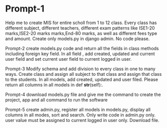 # Prompt-1
Help me to create MIS for entire scholl from 1 to 12 class. Every class has different subject, different teachers, different exam patterns like ISE1-20 marks,ISE2-20 marks marks,End-80 marks, as well as different fees type and amount. Create only models.py in django admin. No code please.

Prompt-2
create models.py code and return all the fields in class methods including foreign key field. In all field , add created, updated and current user field and set current user field to current logged in user.

Prompt-3
Modify schema and add division to every class in one to many ways. Create class and assign all subject to that class and assign that class to the students. In all models, add created, updated and user filed. Please return all columns in all models in     def __str__(self):. 

Prompt-4
download models.py file and give me the command to create the project, app and all command to run the software

Prompt-5
create admin.py, register all models in models.py, display all columns in all modes, sort and search. Only write code in admin.py only. user value must be assigned to current logged in user only. Download file.
